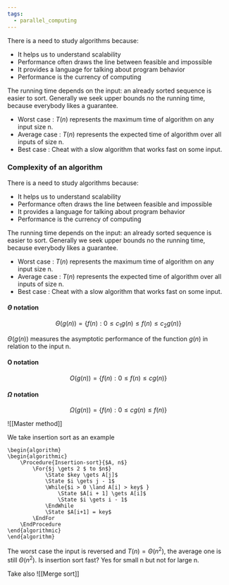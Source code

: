 ```yaml
---
tags:
  - parallel_computing
---
```


There is a need to study algorithms because:
- It helps us to understand scalability
- Performance often draws the line between feasible and impossible
- It provides a language for talking about program behavior
- Performance is the currency of computing

The running time depends on the input: an already sorted sequence is easier to sort. Generally we seek upper bounds no the running time, because everybody likes a guarantee.
- Worst case : $T(n)$ represents the maximum time of algorithm on any input size n.
- Average case : $T(n)$ represents the expected time of algorithm over all inputs of size n.
- Best case : Cheat with a slow algorithm that works fast on some input.

### Complexity of an algorithm

There is a need to study algorithms because:
- It helps us to understand scalability
- Performance often draws the line between feasible and impossible
- It provides a language for talking about program behavior
- Performance is the currency of computing

The running time depends on the input: an already sorted sequence is easier to sort. Generally we seek upper bounds no the running time, because everybody likes a guarantee.
- Worst case : $T(n)$ represents the maximum time of algorithm on any input size n.
- Average case : $T(n)$ represents the expected time of algorithm over all inputs of size n.
- Best case : Cheat with a slow algorithm that works fast on some input.
#### $\Theta$ notation

$$
\Theta(g(n)) = \{ f(n) : 0 \leq c_{1}g(n) \leq f(n) \leq c_{2}g(n) \}
$$

$\Theta(g(n))$ measures the asymptotic performance of the function $g(n)$ in relation to the input n.

#### O notation
$$
O(g(n)) = \{ f(n) : 0 \leq f(n) \leq cg(n) \}
$$
#### $\Omega$ notation
$$
\Omega(g(n)) = \{ f(n) : 0 \leq cg(n) \leq f(n) \}
$$

![[Master method]]

We take insertion sort as an example
```pseudo
\begin{algorithm}
\begin{algorithmic}
	\Procedure{Insertion-sort}{$A, n$}
		\For{$j \gets 2 $ to $n$}
			\State $key \gets A[j]$
			\State $i \gets j - 1$
			\While{$i > 0 \land A[i] > key$ }
				\State $A[i + 1] \gets A[i]$
				\State $i \gets i - 1$
			\EndWhile
			\State $A[i+1] = key$
		\EndFor
	\EndProcedure
\end{algorithmic}
\end{algorithm}
```
The worst case the input is reversed and  $T(n) =\Theta(n^{2})$, the average one is still $\Theta(n^{2})$. 
Is insertion sort fast? Yes for small n but not for large n.

Take also ![[Merge sort]]
